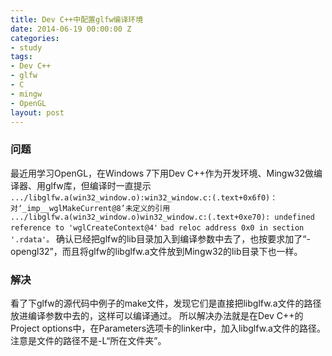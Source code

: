 ```yaml
---
title: Dev C++中配置glfw编译环境
date: 2014-06-19 00:00:00 Z
categories:
- study
tags:
- Dev C++
- glfw
- C
- mingw
- OpenGL
layout: post
---
```


### 问题

最近用学习OpenGL，在Windows 7下用Dev C++作为开发环境、Mingw32做编译器、用glfw库，但编译时一直提示
`.../libglfw.a(win32_window.o):win32_window.c:(.text+0x6f0)：对‘_imp__wglMakeCurrent@8’未定义的引用`
`.../libglfw.a(win32_window.o)win32_window.c:(.text+0xe70): undefined reference to 'wglCreateContext@4'`
`bad reloc address 0x0 in section '.rdata'。`
确认已经把glfw的lib目录加入到编译参数中去了，也按要求加了“-opengl32”，而且将glfw的libglfw.a文件放到Mingw32的lib目录下也一样。

### 解决
看了下glfw的源代码中例子的make文件，发现它们是直接把libglfw.a文件的路径放进编译参数中去的，这样可以编译通过。
所以解决办法就是在Dev C++的Project options中，在Parameters选项卡的linker中，加入libglfw.a文件的路径。注意是文件的路径不是-L“所在文件夹”。